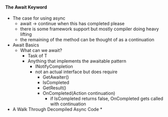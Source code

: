 #### The Await Keyword
* The case for using async
  * await -> continue when this has completed please
  * there is some framework support but mostly compiler doing heavy lifting
  * the remaining of the method can be thought of as a continuation
* Await Basics
  * What can we await?
    * Task of T
    * Anything that implements the awaitable pattern
      * INotifyCompletion
      * not an actual interface but does require
        * GetAwaiter()
        * IsCompleted
        * GetResult()
        * OnCompleted(Action continuation)
          * if IsCompleted returns false, OnCompleted gets called with continuation
* A Walk Through Decompiled Async Code
  *  
